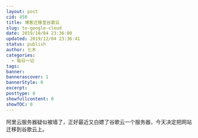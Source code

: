 ```yaml
---
layout: post
cid: 450
title: 博客迁移至谷歌云
slug: to-google-cloud
date: 2019/10/04 23:36:00
updated: 2019/12/04 23:36:41
status: publish
author: 七木
categories: 
  - 每日一记
tags: 
banner: 
bannerascover: 1
bannerStyle: 0
excerpt: 
posttype: 0
showfullcontent: 0
showTOC: 0
---
```



阿里云服务器疑似被墙了，正好最近又白嫖了谷歌云一个服务器，今天决定把网站迁移到谷歌云上。